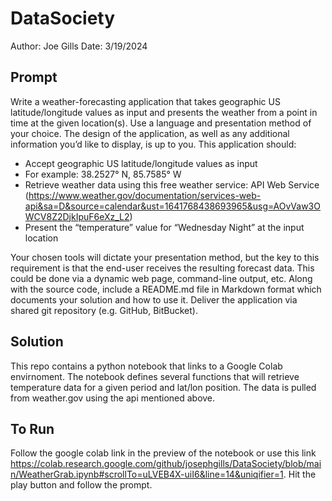 # DataSociety
Author: Joe Gills
Date: 3/19/2024

## Prompt
Write a weather-forecasting application that takes geographic US latitude/longitude values as input and presents the weather from a point in time at the given location(s). Use a language and presentation method of your choice. The design of the application, as well as any additional information you’d like to display, is up to you. This application should:
- Accept geographic US latitude/longitude values as input
- For example: 38.2527° N, 85.7585° W
- Retrieve weather data using this free weather service: API Web Service (https://www.weather.gov/documentation/services-web-api&sa=D&source=calendar&ust=1641768438693965&usg=AOvVaw3OWCV8Z2DjkIpuF6eXz_L2)
- Present the “temperature” value for “Wednesday Night” at the input location

Your chosen tools will dictate your presentation method, but the key to this requirement is that the end-user receives the resulting forecast data. This could be done via a dynamic web page, command-line output, etc.
Along with the source code, include a README.md file in Markdown format which documents your solution and how to use it. Deliver the application via shared git repository (e.g. GitHub, BitBucket).

## Solution
This repo contains a python notebook that links to a Google Colab envirnoment. The notebook defines several functions that will retrieve temperature data for a given period and lat/lon position. The data is pulled from weather.gov using the api mentioned above.

## To Run
Follow the google colab link in the preview of the notebook or use this link https://colab.research.google.com/github/josephgills/DataSociety/blob/main/WeatherGrab.ipynb#scrollTo=uLVEB4X-uiI6&line=14&uniqifier=1. Hit the play button and follow the prompt.
